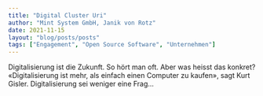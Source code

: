```yaml
---
title: "Digital Cluster Uri"
author: "Mint System GmbH, Janik von Rotz"
date: 2021-11-15
layout: "blog/posts/posts"
tags: ["Engagement", "Open Source Software", "Unternehmen"]
---
```


Digitalisierung ist die Zukunft. So hört man oft. Aber was heisst das konkret? «Digitalisierung ist mehr, als einfach einen Computer zu kaufen», sagt Kurt Gisler. Digitalisierung sei weniger eine Frag...


